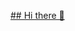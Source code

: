 [## Hi there 👋](https://capsule-render.vercel.app/api?type=waving&height=300&color=gradient&text=Seungwon's%20github&fontAlign=50&fontAlignY=40)

<!--
**win2SW/win2SW** is a ✨ _special_ ✨ repository because its `README.md` (this file) appears on your GitHub profile.

Here are some ideas to get you started:

- 🔭 I’m currently working on ...
- 🌱 I’m currently learning ...
- 👯 I’m looking to collaborate on ...
- 🤔 I’m looking for help with ...
- 💬 Ask me about ...
- 📫 How to reach me: ...
- 😄 Pronouns: ...
- ⚡ Fun fact: ...
-->
